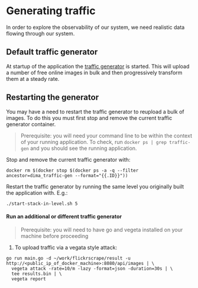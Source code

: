 # Generating traffic

In order to explore the observability of our system, we need realistic data flowing through our system.

## Default traffic generator

At startup of the application the [traffic generator](../stack/infrastructure/traffic-gen/Dockerfile) is started. This will upload a number of free online images in bulk and then progressively transform them at a steady rate.

## Restarting the generator

You may have a need to restart the traffic generator to reupload a bulk of images. To do this you must first stop and remove the current traffic generator container.

> Prerequisite: you will need your command line to be within the context of your running application. To check, run `docker ps | grep traffic-gen` and you should see the running application.

Stop and remove the current traffic generator with:
```
docker rm $(docker stop $(docker ps -a -q --filter ancestor=dima_traffic-gen --format="{{.ID}}"))
```

Restart the traffic generator by running the same level you originally built the application with. E.g.:
```
./start-stack-in-level.sh 5
```


#### Run an additional or different traffic generator

> Prerequisite: you will need to have go and vegeta installed on your machine before proceeding

1. To upload traffic via a vegata style attack:
```
go run main.go -d ~/work/flickrscrape/result -u http://<public_ip_of_docker_machine>:8080/api/images | \
  vegeta attack -rate=10/m -lazy -format=json -duration=30s | \
  tee results.bin | \
  vegeta report
```